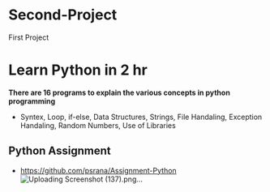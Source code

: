 # Second-Project
First Project
# Learn Python in 2 hr
**There are 16 programs to explain the various concepts in python programming**
- Syntex, Loop, if-else, Data Structures, Strings, File Handaling, Exception Handaling, Random Numbers, Use of Libraries

## **Python Assignment**
- https://github.com/psrana/Assignment-Python
![Uploading Screenshot (137).png…]()
